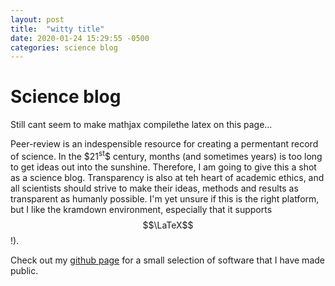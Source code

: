 ```yaml
---
layout: post
title:  "witty title"
date: 2020-01-24 15:29:55 -0500
categories: science blog
---
```

Science blog
===================

Still cant seem to make mathjax compilethe latex on this page...

Peer-review is an indespensible resource for creating a permentant record of science. In the \$$21^\text{st}$$ century, months (and sometimes years) is too long to get ideas out into the sunshine. Therefore, I am going to give this a shot as a science blog. Transparency is also at teh heart of academic ethics, and all scientists should strive to make their ideas, methods and results as transparent as humanly possible. I'm yet unsure if this is the right platform, but I like the kramdown environment, especially that it supports $$\LaTeX$$!).

Check out my [github page][github-page] for a small selection of software that I have made public. 

[github-page]: https://github.com/nsantantonio
